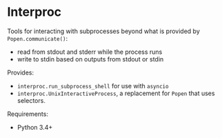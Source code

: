 # Interproc

Tools for interacting with subprocesses beyond what is provided by
`Popen.communicate()`:
- read from stdout and stderr while the process runs
- write to stdin based on outputs from stdout or stdin

Provides:
- `interproc.run_subprocess_shell` for use with `asyncio`
- `interproc.UnixInteractiveProcess`, a replacement for `Popen`
that uses selectors.

Requirements:
- Python 3.4+
